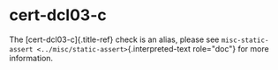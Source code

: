 # cert-dcl03-c

The [cert-dcl03-c]{.title-ref} check is an alias, please see
`misc-static-assert <../misc/static-assert>`{.interpreted-text
role="doc"} for more information.
